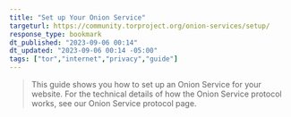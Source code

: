 ```yaml
---
title: "Set up Your Onion Service"
targeturl: https://community.torproject.org/onion-services/setup/
response_type: bookmark
dt_published: "2023-09-06 00:14"
dt_updated: "2023-09-06 00:14 -05:00"
tags: ["tor","internet","privacy","guide"]
---
```


> This guide shows you how to set up an Onion Service for your website. For the technical details of how the Onion Service protocol works, see our Onion Service protocol page.
